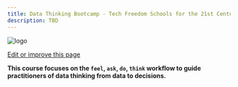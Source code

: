 ```yaml
---
title: Data Thinking Bootcamp - Tech Freedom Schools for the 21st Century
description: TBD
---
```


![logo](/images/share.png)

[Edit or improve this page](https://github.com/onefact/datathinking.org/edit/main/pages/princeton-university/index.md)

**This course focuses on the `feel`, `ask`, `do`, `think` workflow to guide practitioners of data thinking from data to decisions.**
